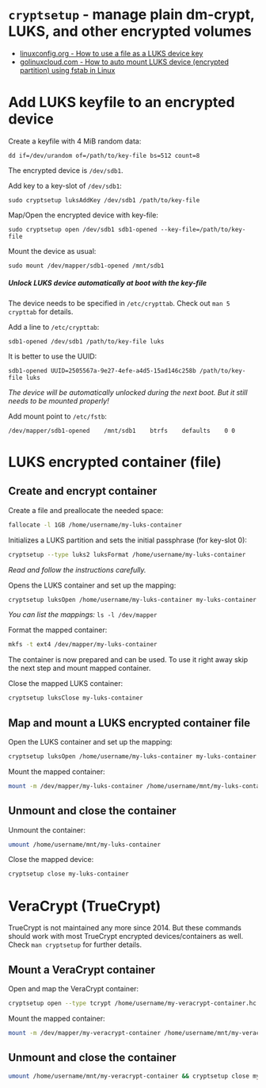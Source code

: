 # `cryptsetup` - manage plain dm-crypt, LUKS, and other encrypted volumes

- [linuxconfig.org - How to use a file as a LUKS device key](https://linuxconfig.org/how-to-use-a-file-as-a-luks-device-key)
- [golinuxcloud.com - How to auto mount LUKS device (encrypted partition) using fstab in Linux](https://www.golinuxcloud.com/mount-luks-encrypted-disk-partition-linux/)

# Add LUKS keyfile to an encrypted device

Create a keyfile with 4 MiB random data:
```shell
dd if=/dev/urandom of=/path/to/key-file bs=512 count=8
```

The encrypted device is `/dev/sdb1`.

Add key to a key-slot of `/dev/sdb1`:
```shell
sudo cryptsetup luksAddKey /dev/sdb1 /path/to/key-file
```

Map/Open the encrypted device with key-file:
```shell
sudo cryptsetup open /dev/sdb1 sdb1-opened --key-file=/path/to/key-file
```

Mount the device as usual:
```shell
sudo mount /dev/mapper/sdb1-opened /mnt/sdb1
```

##### Unlock LUKS device automatically at boot with the key-file

The device needs to be specified in `/etc/crypttab`. Check out `man 5 crypttab` for details.

Add a line to `/etc/crypttab`:
```
sdb1-opened /dev/sdb1 /path/to/key-file luks
```

It is better to use the UUID:
```
sdb1-opened UUID=2505567a-9e27-4efe-a4d5-15ad146c258b /path/to/key-file luks
```

_The device will be automatically unlocked during the next boot. But it still needs to be mounted properly!_

Add mount point to `/etc/fstb`:
```
/dev/mapper/sdb1-opened    /mnt/sdb1    btrfs    defaults    0 0
```

# LUKS encrypted container (file)

## Create and encrypt container

Create a file and preallocate the needed space:
```bash
fallocate -l 1GB /home/username/my-luks-container
```

Initializes a LUKS partition and sets the initial passphrase (for key-slot 0):
```bash
cryptsetup --type luks2 luksFormat /home/username/my-luks-container
```
_Read and follow the instructions carefully._

Opens the LUKS container and set up the mapping:
```bash
cryptsetup luksOpen /home/username/my-luks-container my-luks-container
```
_You can list the mappings:_ `ls -l /dev/mapper`

Format the mapped container:
```bash
mkfs -t ext4 /dev/mapper/my-luks-container
```

The container is now prepared and can be used. To use it right away skip the next step and mount mapped container.

Close the mapped LUKS container:
```bash
cryptsetup luksClose my-luks-container
```

## Map and mount a LUKS encrypted container file

Open the LUKS container and set up the mapping:
```bash
cryptsetup luksOpen /home/username/my-luks-container my-luks-container
```

Mount the mapped container:
```bash
mount -m /dev/mapper/my-luks-container /home/username/mnt/my-luks-container
```

## Unmount and close the container

Unmount the container:
```bash
umount /home/username/mnt/my-luks-container
```

Close the mapped device:
```bash
cryptsetup close my-luks-container
```

# VeraCrypt (TrueCrypt)

TrueCrypt is not maintained any more since 2014. But these commands should work with most TrueCrypt encrypted devices/containers as well. Check `man cryptsetup` for further details.

## Mount a VeraCrypt container

Open and map the VeraCrypt container:
```bash
cryptsetup open --type tcrypt /home/username/my-veracrypt-container.hc my-veracrypt-container
```

Mount the mapped container:
```bash
mount -m /dev/mapper/my-veracrypt-container /home/username/mnt/my-veracrypt-container
```

## Unmount and close the container

```bash
umount /home/username/mnt/my-veracrypt-container && cryptsetup close my-veracrypt-container
```
